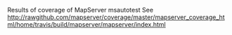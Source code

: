 Results of coverage of MapServer msautotest
See http://rawgithub.com/mapserver/coverage/master/mapserver_coverage_html/home/travis/build/mapserver/mapserver/index.html
